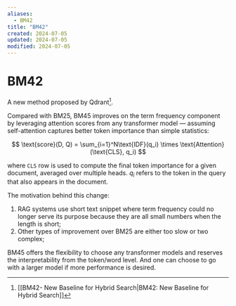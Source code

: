 ```yaml
---
aliases:
  - BM42
title: "BM42"
created: 2024-07-05
updated: 2024-07-05
modified: 2024-07-05
---
```


# BM42

A new method proposed by Qdrant[^1].

Compared with BM25, BM45 improves on the term frequency component by leveraging attention scores from any transformer model — assuming self-attention captures better token importance than simple statistics:

$$
\text{score}(D, Q) = \sum_{i=1}^N\text{IDF}(q_i) \times \text{Attention}(\text{CLS}, q_i)
$$

where `CLS` row is used to compute the final token importance for a given document, averaged over multiple heads. $q_i$ refers to the token in the query that also appears in the document.

The motivation behind this change:

1. RAG systems use short text snippet where term frequency could no longer serve its purpose because they are all small numbers when the length is short;
2. Other types of improvement over BM25 are either too slow or two complex;

BM45 offers the flexibility to choose any transformer models and reserves the interpretability from the token/word level. And one can choose to go with a larger model if more performance is desired.

[^1]: [[BM42- New Baseline for Hybrid Search|BM42: New Baseline for Hybrid Search]]